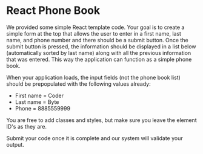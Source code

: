 # React Phone Book
We provided some simple React template code. Your goal is to create a simple form at the top that allows the user to enter in a first name, last name, and phone number and there should be a submit button. Once the submit button is pressed, the information should be displayed in a list below (automatically sorted by last name) along with all the previous information that was entered. This way the application can function as a simple phone book.

 When your application loads, the input fields (not the phone book list) should be prepopulated with the following values already: 
 
* First name = Coder 
* Last name = Byte 
* Phone = 8885559999 
 
 You are free to add classes and styles, but make sure you leave the element ID's as they are.
 
 Submit your code once it is complete and our system will validate your output.